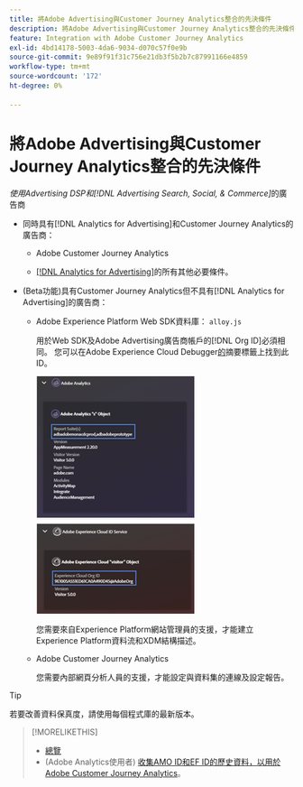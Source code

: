 ```yaml
---
title: 將Adobe Advertising與Customer Journey Analytics整合的先決條件
description: 將Adobe Advertising與Customer Journey Analytics整合的先決條件
feature: Integration with Adobe Customer Journey Analytics
exl-id: 4bd14178-5003-4da6-9034-d070c57f0e9b
source-git-commit: 9e89f91f31c756e21db3f5b2b7c87991166e4859
workflow-type: tm+mt
source-wordcount: '172'
ht-degree: 0%

---
```


# 將Adobe Advertising與Customer Journey Analytics整合的先決條件

*使用Advertising DSP和[!DNL Advertising Search, Social, & Commerce]*&#x200B;的廣告商

* 同時具有[!DNL Analytics for Advertising]和Customer Journey Analytics的廣告商：

   * Adobe Customer Journey Analytics<!-- any specific version? -->

   * [ [!DNL Analytics for Advertising]](/help/integrations/analytics/prerequisites.md)的所有其他必要條件。

* (Beta功能)具有Customer Journey Analytics但不具有[!DNL Analytics for Advertising]的廣告商：

   * Adobe Experience Platform Web SDK資料庫： `alloy.js`

     用於Web SDK及Adobe Advertising廣告商帳戶的[!DNL Org ID]必須相同。 您可以在Adobe Experience Cloud Debugger[的](https://experienceleague.adobe.com/docs/debugger/using-v2/summary.html?lang=zh-Hant)摘要標籤上找到此ID。

     ![Experience Cloud Debugger摘要畫面](/help/integrations/assets/a4adc-debugger-summary.png)

     您需要來自Experience Platform網站管理員的支援，才能建立Experience Platform資料流和XDM結構描述。

   * Adobe Customer Journey Analytics<!-- any specific version? -->

     您需要內部網頁分析人員的支援，才能設定與資料集的連線及設定報告。

>[!TIP]
>
>若要改善資料保真度，請使用每個程式庫的最新版本。

>[!MORELIKETHIS]
>
>* [總覽](overview.md)
>* (Adobe Analytics使用者) [收集AMO ID和EF ID的歷史資料，以用於Adobe Customer Journey Analytics](/help/integrations/analytics/rvars-to-evars.md)。
